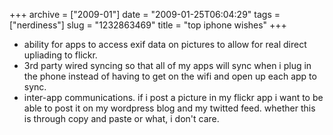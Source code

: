 +++
archive = ["2009-01"]
date = "2009-01-25T06:04:29"
tags = ["nerdiness"]
slug = "1232863469"
title = "top iphone wishes"
+++

- ability for apps to access exif data on pictures to allow for real
  direct upliading to flickr.
- 3rd party wired syncing so that all of my apps will sync when i plug in
  the phone instead of having to get on the wifi and open up each app to
  sync.
- inter-app communications. if i post a picture in my flickr app i want to
  be able to post it on my wordpress blog and my twitted feed. whether
  this is through copy and paste or what, i don't care.

